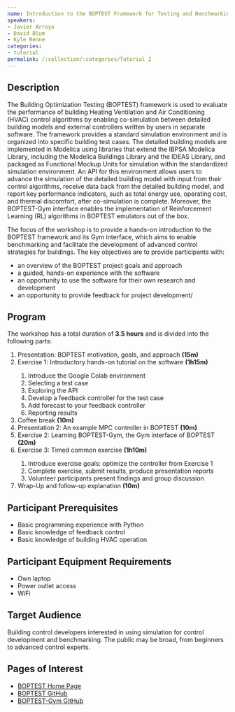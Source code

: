 ```yaml
---
name: Introduction to the BOPTEST Framework for Testing and Benchmarking Advanced Controllers
speakers:
- Javier Arroyo
- David Blum
- Kyle Benne
categories:
- tutorial
permalink: /:collection/:categories/Tutorial 2
---
```


<h2>Description</h2>
<p>The Building Optimization Testing (BOPTEST) framework is used to evaluate the performance of building Heating Ventilation and Air Conditioning (HVAC) control algorithms by enabling co-simulation between detailed building models and external controllers written by users in separate software. The framework provides a standard simulation environment and is organized into specific building test cases.  The detailed building models are implemented in Modelica using libraries that extend the IBPSA Modelica Library, including the Modelica Buildings Library and the IDEAS Library,  and packaged as Functional Mockup Units for simulation within the standardized simulation environment.  An API for this environment allows users to advance the simulation of the detailed building model with input from their control algorithms, receive data back from the detailed building model, and report key performance indicators, such as total energy use, operating cost, and thermal discomfort, after co-simulation is complete. Moreover, the BOPTEST-Gym interface enables the implementation of Reinforcement Learning (RL) algorithms in BOPTEST emulators out of the box.<p>

<p>The focus of the workshop is to provide a hands-on introduction to the BOPTEST framework and its Gym interface, which aims to enable benchmarking and facilitate the development of advanced control strategies for buildings.  The key objectives are to provide participants with:</p>

<ul>
    <li>an overview of the BOPTEST project goals and approach</li>
    <li>a guided, hands-on experience with the software</li>
    <li>an opportunity to use the software for their own research and development</li>
    <li>an opportunity to provide feedback for project development/</li>
</ul>

<h2>Program</h2>
<p>The workshop has a total duration of <strong>3.5 hours</strong> and is divided into the following parts:</p>

<ol>
    <li>Presentation: BOPTEST motivation, goals, and approach <strong>(15m)</strong></li>
    <li>Exercise 1: Introductory hands-on tutorial on the software <strong>(1h15m)</strong></li>
        <ol>
            <li>Introduce the Google Colab environment</li>
            <li>Selecting a test case</li>
            <li>Exploring the API</li>
            <li>Develop a feedback controller for the test case</li>
            <li>Add forecast to your feedback controller</li>
            <li>Reporting results</li>
        </ol>
    <li>Coffee break <strong>(10m)</strong></li>
    <li>Presentation 2: An example MPC controller in BOPTEST <strong>(10m)</strong></li>
    <li>Exercise 2: Learning BOPTEST-Gym, the Gym interface of BOPTEST <strong>(20m)</strong></li>
    <li>Exercise 3: Timed common exercise <strong>(1h10m)</strong></li>
        <ol>
            <li>Introduce exercise goals: optimize the controller from Exercise 1</li>
            <li>Complete exercise, submit results, produce presentation reports</li>
            <li>Volunteer participants present findings and group discussion</li>
        </ol>
    <li>Wrap-Up and follow-up explanation <strong>(10m)</strong></li>
</ol>

<h2>Participant Prerequisites</h2>
<ul>
    <li>Basic programming experience with Python</li>
    <li>Basic knowledge of feedback control</li>
    <li>Basic knowledge of building HVAC operation</li>
</ul>

<h2>Participant Equipment Requirements</h2>
<ul>
    <li>Own laptop</li>
    <li>Power outlet access</li>
    <li>WiFi</li>
</ul>

<h2>Target Audience</h2>
<p>Building control developers interested in using simulation for control development and benchmarking. The public may be broad, from beginners to advanced control experts.</p>

<h2>Pages of Interest</h2>
<ul>
    <li><a href="https://ibpsa.github.io/project1-boptest/" target="_blank">BOPTEST Home Page</a></li>
    <li><a href="https://github.com/ibpsa/project1-boptest" target="_blank">BOPTEST GitHub</a></li>
    <li><a href="https://github.com/ibpsa/project1-boptest-gym" target="_blank">BOPTEST-Gym GitHub</a></li>
</ul>
